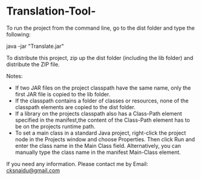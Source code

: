 # Translation-Tool-
To run the project from the command line, go to the dist folder and
type the following:

java -jar "Translate.jar" 

To distribute this project, zip up the dist folder (including the lib folder)
and distribute the ZIP file.

Notes:

* If two JAR files on the project classpath have the same name, only the first
JAR file is copied to the lib folder.
* If the classpath contains a folder of classes or resources, none of the
classpath elements are copied to the dist folder.
* If a library on the projects classpath also has a Class-Path element
specified in the manifest,the content of the Class-Path element has to be on
the projects runtime path.
* To set a main class in a standard Java project, right-click the project node
in the Projects window and choose Properties. Then click Run and enter the
class name in the Main Class field. Alternatively, you can manually type the
class name in the manifest Main-Class element.

If you need any information. Please contact me by Email: cksnaidu@gmail.com

